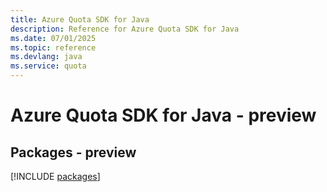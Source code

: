 ```yaml
---
title: Azure Quota SDK for Java
description: Reference for Azure Quota SDK for Java
ms.date: 07/01/2025
ms.topic: reference
ms.devlang: java
ms.service: quota
---
```

# Azure Quota SDK for Java - preview
## Packages - preview
[!INCLUDE [packages](quota-index.md)]